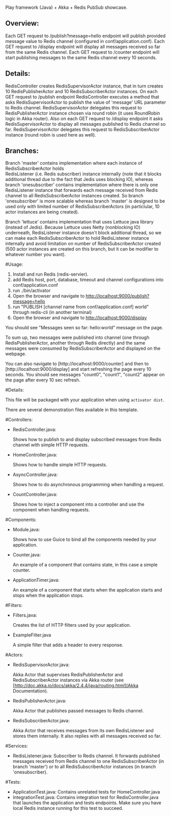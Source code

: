 Play framework (Java) + Akka + Redis PubSub showcase.

## Overview: 

Each GET request to /publish?message=hello endpoint will publish provided message value to 
Redis channel (configured in conf/application.conf). Each GET request to /display endpoint will display 
all messages received so far from the same Redis channel. Each GET request to /counter endpoint will 
start publishing messages to the same Redis channel every 10 seconds.

## Details: 

RedisController creates RedisSupervisorActor instance, that in turn creates 10 RedisPublisherActor 
and 10 RedisSubscriberActor instances. On each GET request to /publish endpoint RedisController executes a method 
that asks RedisSupervisorActor to publish the value of 'message' URL parameter to Redis channel. RedisSupervisorActor 
delegates this request to RedisPublisherActor instance chosen via round robin (it uses RoundRobin logic in Akka router). 
Also on each GET request to /display endpoint it asks RedisSupervisorActor to display all messages published to Redis 
channel so far. RedisSupervisorActor delegates this request to RedisSubscriberActor instance (round robin is used here as well).

## Branches: 

Branch 'master' contains implementation where each instance of RedisSubscriberActor holds  
RedisListener (i.e. Redis subscriber) instance internally (note that it blocks additional 
thread due to the fact that Jedis uses blocking IO), whereas branch 'onesubscriber' contains 
implementation where there is only one RedisListener instance that forwards each message received 
from Redis channel to all RedisSubscriberActor instances created. So branch 'onesubscriber' is 
more scalable whereas branch 'master' is designed to be used only with limited number of 
RedisSubscriberActors (in particlular, 10 actor instances are being created). 

Branch 'lettuce' contains implementation that uses Lettuce java library (instead of Jedis). 
Because Lettuce uses Netty (nonblocking IO) underneath, RedisListener instance doesn't block 
additional thread, so we can make each RedisSubscriberActor to hold RedisListener instance 
internally and avoid limitation on number of RedisSubscriberActor created (500 actor instances 
are created on this branch, but it can be modifier to whatever number you want).

#Usage:

1. Install and run Redis (redis-servier).
2. add Redis host, port, database, timeout and channel configurations into conf/application.conf
3. run ./bin/activator
4. Open the browser and navigate to [http://localhost:9000/publish?message=hello](http://localhost:9000/publish?message=hello)
5. run "PUBLISH [channel name from conf/application.conf] world" through redis-cli (in another terminal)
6. Open the browser and navigate to [http://localhost:9000/display](http://localhost:9000/display)

You should see "Messages seen so far: hello:world" message on the page. 

To sum up, two messages were published into channel (one through RedisPublisherActor, another through Redis directly) 
and the same messages were consumed by RedisSubscriberActor and displayed on the webpage.

You can also navigate to [http://localhost:9000/counter] and then to [http://localhost:9000/display] and start refreshing 
the page every 10 seconds. You should see messages "count0", "count1", "count2" appear on the page after every 10 sec refresh.

#Details:

This file will be packaged with your application when using `activator dist`.

There are several demonstration files available in this template.

#Controllers:

- RedisController.java:

  Shows how to publish to and display subscribed messages from Redis channel with simple HTTP requests.

- HomeController.java:

  Shows how to handle simple HTTP requests.

- AsyncController.java:

  Shows how to do asynchronous programming when handling a request.

- CountController.java:

  Shows how to inject a component into a controller and use the component when
  handling requests.

#Components:

- Module.java:

  Shows how to use Guice to bind all the components needed by your application.

- Counter.java:

  An example of a component that contains state, in this case a simple counter.

- ApplicationTimer.java:

  An example of a component that starts when the application starts and stops
  when the application stops.

#Filters:


- Filters.java:

  Creates the list of HTTP filters used by your application.

- ExampleFilter.java

  A simple filter that adds a header to every response.
  
#Actors:

- RedisSupervisorActor.java:
  
  Akka Actor that supervises RedisPublisherActor and RedisSubscriberActor instances via Akka router (see [http://doc.akka.io/docs/akka/2.4.4/java/routing.html](Akka Documentation).

- RedisPublisherActor.java:

  Akka Actor that publishes passed messages to Redis channel.
  
- RedisSubscriberActor.java:

  Akka Actor that receives messages from its own RedisListener and stores them internally. 
  It also replies with all messages received so far. 
  
#Services:

- RedisListener.java:
  Subscriber to Redis channel. It forwards published messages received from Redis channel to one RedisSubscriberActor (in branch 'master') or to all RedisSubscriberActor instances (in branch 'onesubscriber).
  
#Tests:

- ApplicationTest.java:
  Contains unrelated tests for HomeController.java
- IntegrationTest.java:
  Contains integration test for RedisController.java that launches the application and tests endpoints. Make sure you have local Redis instance running for this test to succeed.

